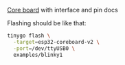 [Core board](https://tinygo.org/docs/reference/microcontrollers/esp32-coreboard-v2/) with interface and pin docs

Flashing should be like that:
```sh
tinygo flash \
  -target=esp32-coreboard-v2 \
  -port=/dev/ttyUSB0 \
  examples/blinky1
```

